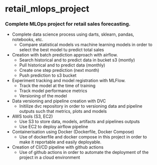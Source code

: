 # retail_mlops_project

### Complete MLOps project for retail sales forecasting.

* Complete data science process using darts, sklearn, pandas, notebooks, etc.
    * Compare statistical models vs machine learning models in order to select the best model tu predict total sales
* Creation with batch prediction approach with airflow.
    * Search historical and to predict data in bucket s3 (montly)
    * Pull historical and to predict data (monthly)
    * Create one step prediction (next month)
    * Push prediction to s3 bucket
* Experiment tracking and model registration with MLFlow.
    * Track the model at the time of training
    * Track model performance metrics
    * Versioning of the model
* Data versioning and pipeline creation with DVC
    * Initilize dvc repository in order to versioning data and pipeline outputs such that metrics, plots and models
* AWS tools (S3, EC2)
    * Use S3 to store data, models, artifacts and pipelines outputs
    * Use EC2 to deploy airflow pipeline
* Containerisation using Docker (Dockerfile, Docker Compose)
    * Use of dockerfile and docker compose in this project in order to make it reportable and easily deployable.
* Creation of CI/CD pipeline with github actions
    * Use of github actions in order to automate the deployment of the project in a cloud environment